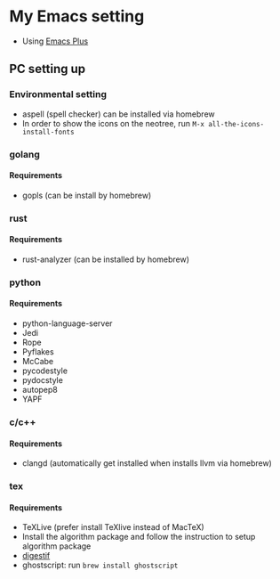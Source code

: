 # My Emacs setting

- Using [Emacs Plus](https://github.com/d12frosted/homebrew-emacs-plus)

## PC setting up

### Environmental setting
* aspell (spell checker) can be installed via homebrew  
* In order to show the icons on the neotree, run `M-x all-the-icons-install-fonts`

### golang
#### Requirements
* gopls (can be install by homebrew)

### rust
#### Requirements
* rust-analyzer (can be installed by homebrew)  

### python
#### Requirements
* python-language-server  
* Jedi  
* Rope  
* Pyflakes  
* McCabe  
* pycodestyle  
* pydocstyle  
* autopep8  
* YAPF  

### c/c++
#### Requirements
* clangd (automatically get installed when installs llvm via homebrew)

### tex
#### Requirements
* TeXLive (prefer install TeXlive instead of MacTeX)  
* Install the algorithm package and follow the instruction to setup algorithm package  
* [digestif](https://github.com/astoff/digestif)  
* ghostscript: run `brew install ghostscript`
